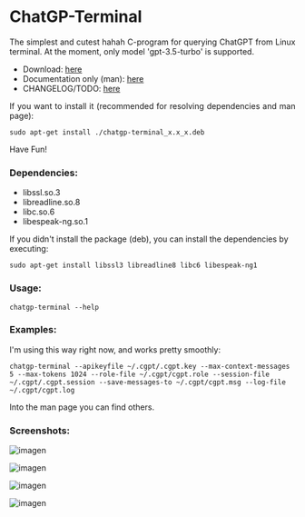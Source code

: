 # ChatGP-Terminal
<p align=justify>
The simplest and cutest hahah C-program for querying ChatGPT from Linux terminal. At the moment, only model 'gpt-3.5-turbo' is supported.
</p>
<ul>
  <li> Download: <a href="https://github.com/Lucho-A/ChatGP-Terminal/tree/master/ChatGP-Terminal/Releases">here</a></li>
  <li> Documentation only (man): <a href="https://github.com/Lucho-A/ChatGP-Terminal/blob/master/ChatGP-Terminal/Releases/chatgp-terminal.1.gz">here</a></li>
  <li> CHANGELOG/TODO: <a href="https://github.com/Lucho-A/ChatGP-Terminal/blob/master/ChatGP-Terminal/Releases/CHANGELOG.md">here</a></li>
</ul>
<p align=justify>
If you want to install it (recommended for resolving dependencies and man page):
</p>

```
sudo apt-get install ./chatgp-terminal_x.x_x.deb
```

<p>
Have Fun!
</p>

### Dependencies:
<ul>
  <li>libssl.so.3</li>
  <li>libreadline.so.8</li>
  <li>libc.so.6</li>
  <li>libespeak-ng.so.1</li>
</ul>

If you didn't install the package (deb), you can install the dependencies by executing:

```
sudo apt-get install libssl3 libreadline8 libc6 libespeak-ng1
```

### Usage:

```
chatgp-terminal --help
```

### Examples:

I'm using this way right now, and works pretty smoothly:

```
chatgp-terminal --apikeyfile ~/.cgpt/.cgpt.key --max-context-messages 5 --max-tokens 1024 --role-file ~/.cgpt/cgpt.role --session-file ~/.cgpt/.cgpt.session --save-messages-to ~/.cgpt/cgpt.msg --log-file ~/.cgpt/cgpt.log
```

Into the man page you can find others.

### Screenshots:

![imagen](https://github.com/Lucho-A/ChatGP-Terminal/assets/40904281/721de418-ebee-47f4-b64a-29df0d538de2)

![imagen](https://github.com/Lucho-A/ChatGP-Terminal/assets/40904281/d053e91c-4e4e-4824-b2bd-f3649e3c1e5a)

![imagen](https://github.com/Lucho-A/ChatGP-Terminal/assets/40904281/95840753-d059-4ba2-b051-b64bb33f69e7)

![imagen](https://github.com/Lucho-A/ChatGP-Terminal/assets/40904281/0bf3b601-b7d1-44d7-879c-652b654a08d4)

